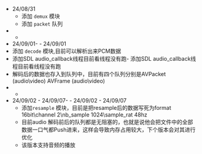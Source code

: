 - 24/08/31
  - 添加 `demux` 模块
  - 添加 `packet` 队列
- - 
-  24/09/01- - 24/09/01
- 添加 `decode` 模块,目前可以解析出来PCM数据
- 添加SDL audio_callback线程目前看线程没有跑- 添加SDL audio_callback线程目前看线程没有跑
- 解码后的数据也存入到队列中，目前有四个队列分别是AVPacket (audio\video) AVFrame (audio\video)
- - 
- 24/09/02 - 24/09/07- - 24/09/02 - 24/09/07
  - 添加`resample`  模块，目前是把resample后的数据写死为format 16bit\channel 2\nb_sample 1024\sample_rat 48hz
  - 目前audio 解码前后的队列都是无阻塞的，也就是说他会把文件中的全部数据一口气都Push进来，这样会导致内存占用较大，下个版本会对其进行优化
  - 该版本支持音频的播放
